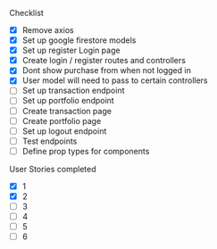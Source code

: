 Checklist
- [x] Remove axios
- [x] Set up google firestore models
- [x] Set up register Login page
- [x] Create login / register routes and controllers
- [x] Dont show purchase from when not logged in
- [x] User model will need to pass to certain controllers
- [ ] Set up transaction endpoint
- [ ] Set up portfolio endpoint
- [ ] Create transaction page
- [ ] Create portfolio page
- [ ] Set up logout endpoint
- [ ] Test endpoints
- [ ] Define prop types for components

User Stories completed

- [x] 1
- [x] 2
- [ ] 3
- [ ] 4
- [ ] 5
- [ ] 6